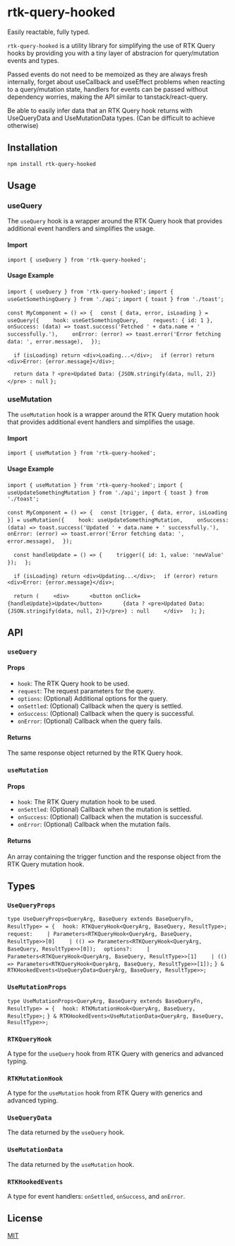 # rtk-query-hooked

Easily reactable, fully typed.

`rtk-query-hooked` is a utility library for simplifying the use of RTK Query hooks by providing you with a tiny layer of abstracion for query/mutation events and types.

Passed events do not need to be memoized as they are always fresh internally, forget about useCallback and useEffect problems when reacting to a query/mutation state, handlers for events can be passed without dependency worries, making the API similar to tanstack/react-query.

Be able to easily infer data that an RTK Query hook returns with UseQueryData and UseMutationData types. (Can be difficult to achieve otherwise)

## Installation

`npm install rtk-query-hooked`

## Usage

### useQuery

The `useQuery` hook is a wrapper around the RTK Query hook that provides additional event handlers and simplifies the usage.

#### Import

`import { useQuery } from 'rtk-query-hooked';`

#### Usage Example

`import { useQuery } from 'rtk-query-hooked';`
`import { useGetSomethingQuery } from './api';`
`import { toast } from './toast';`

`const MyComponent = () => {`
`  const { data, error, isLoading } = useQuery({`
`    hook: useGetSomethingQuery,`
`    request: { id: 1 },`
`    onSuccess: (data) => toast.success('Fetched ' + data.name + ' successfully.'),`
`    onError: (error) => toast.error('Error fetching data: ', error.message),`
`  });`

`  if (isLoading) return <div>Loading...</div>;`
`  if (error) return <div>Error: {error.message}</div>;`

`  return data ? <pre>Updated Data: {JSON.stringify(data, null, 2)}</pre> : null`
`};`

### useMutation

The `useMutation` hook is a wrapper around the RTK Query mutation hook that provides additional event handlers and simplifies the usage.

#### Import

`import { useMutation } from 'rtk-query-hooked';`

#### Usage Example

`import { useMutation } from 'rtk-query-hooked';`
`import { useUpdateSomethingMutation } from './api';`
`import { toast } from './toast';`

`const MyComponent = () => {`
`  const [trigger, { data, error, isLoading }] = useMutation({`
`    hook: useUpdateSomethingMutation,`
`    onSuccess: (data) => toast.success('Updated ' + data.name + ' successfully.'),`
`    onError: (error) => toast.error('Error fetching data: ', error.message),`
`  });`

`  const handleUpdate = () => {`
`    trigger({ id: 1, value: 'newValue' });`
`  };`

`  if (isLoading) return <div>Updating...</div>;`
`  if (error) return <div>Error: {error.message}</div>;`

`  return (`
`    <div>`
`      <button onClick={handleUpdate}>Update</button>`
`      {data ? <pre>Updated Data: {JSON.stringify(data, null, 2)}</pre>} : null`
`    </div>`
`  );`
`};`

## API

### `useQuery`

#### Props

- `hook`: The RTK Query hook to be used.
- `request`: The request parameters for the query.
- `options`: (Optional) Additional options for the query.
- `onSettled`: (Optional) Callback when the query is settled.
- `onSuccess`: (Optional) Callback when the query is successful.
- `onError`: (Optional) Callback when the query fails.

#### Returns

The same response object returned by the RTK Query hook.

### `useMutation`

#### Props

- `hook`: The RTK Query mutation hook to be used.
- `onSettled`: (Optional) Callback when the mutation is settled.
- `onSuccess`: (Optional) Callback when the mutation is successful.
- `onError`: (Optional) Callback when the mutation fails.

#### Returns

An array containing the trigger function and the response object from the RTK Query mutation hook.

## Types

### `UseQueryProps`

`type UseQueryProps<QueryArg, BaseQuery extends BaseQueryFn, ResultType> = {`
`  hook: RTKQueryHook<QueryArg, BaseQuery, ResultType>;`
`  request:`
`    | Parameters<RTKQueryHook<QueryArg, BaseQuery, ResultType>>[0]`
`    | (() => Parameters<RTKQueryHook<QueryArg, BaseQuery, ResultType>>[0]);`
`  options?:`
`    | Parameters<RTKQueryHook<QueryArg, BaseQuery, ResultType>>[1]`
`    | (() => Parameters<RTKQueryHook<QueryArg, BaseQuery, ResultType>>[1]);`
`} & RTKHookedEvents<UseQueryData<QueryArg, BaseQuery, ResultType>>;`

### `UseMutationProps`

`type UseMutationProps<QueryArg, BaseQuery extends BaseQueryFn, ResultType> = {`
`  hook: RTKMutationHook<QueryArg, BaseQuery, ResultType>;`
`} & RTKHookedEvents<UseMutationData<QueryArg, BaseQuery, ResultType>>;`

### `RTKQueryHook`

A type for the `useQuery` hook from RTK Query with generics and advanced typing.

### `RTKMutationHook`

A type for the `useMutation` hook from RTK Query with generics and advanced typing.

### `UseQueryData`

The data returned by the `useQuery` hook.

### `UseMutationData`

The data returned by the `useMutation` hook.

### `RTKHookedEvents`

A type for event handlers: `onSettled`, `onSuccess`, and `onError`.

## License

[MIT](LICENSE)
